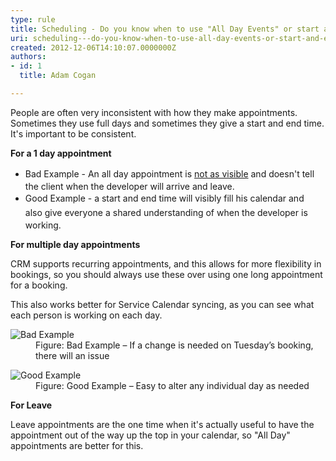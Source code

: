 ```yaml
---
type: rule
title: Scheduling - Do you know when to use "All Day Events" or start and end times with recurrence?
uri: scheduling---do-you-know-when-to-use-all-day-events-or-start-and-end-times-with-recurrence
created: 2012-12-06T14:10:07.0000000Z
authors:
- id: 1
  title: Adam Cogan

---
```




<span class='intro'> <p>​People are often very inconsistent with&#160;how they make appointments. Sometimes they use full days and sometimes they give a start and end time. It's important to be consistent.</p><p><strong>​For a 1 day appointment</strong><br></p><ul><li><span style="line-height&#58;1.6;">Bad Example - An all day appointment is <a href="/appointments-do-you-send-outlook-calendar-appointments-when-appropriate">not as visible</a>​​ and doesn't tell the client when the developer will arrive and leave.&#160;</span></li><li><span style="line-height&#58;1.6;">Good Example -&#160;a start and end time will <span style="line-height&#58;20.7999992370605px;">visibly&#160;</span><span style="line-height&#58;20.7999992370605px;">fill his calendar and also&#160;</span>give everyone a shared understanding of when the developer is working.</span><br></li></ul><p></p><p><strong>For multiple day appointments</strong></p><p>CRM supports recurring appointments, and this allows for more flexibility in bookings, so you should always use these over using one long appointment for a booking.</p> </span>

<p>This also works better for Service Calendar syncing, as you can see what each person is working on each day.</p><dl class="badImage"><dt> 
      <img src="/PublishingImages/recurring-appointment-bad.png" alt="Bad Example" />
   </dt><dd>Figure&#58; Bad Example – If a change is needed on Tuesday’s booking, there will​&#160;an issue</dd></dl><dl class="goodImage"><dt> 
      <img src="/PublishingImages/recurring-appointment-good.png" alt="Good Example" />
   </dt><dd>Figure&#58; Good Example – Easy to alter any individual day as needed<br></dd></dl><p><strong>For Leave</strong></p><p>Leave appoi​ntments are the one time when it's actually useful to have the appointment out of the way up the top in your calendar, so &quot;All Day&quot; appointments are better for this.</p>


